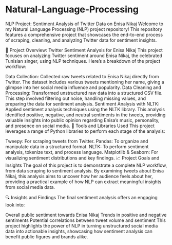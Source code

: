 # Natural-Language-Processing

NLP Project: Sentiment Analysis of Twitter Data on Enisa Nikaj
Welcome to my Natural Language Processing (NLP) project repository! This repository features a comprehensive project that showcases the end-to-end process of scraping, cleaning, and analyzing Twitter data for sentiment insights.

🌟 Project Overview: Twitter Sentiment Analysis for Enisa Nikaj
This project focuses on analyzing Twitter sentiment around Enisa Nikaj, the celebrated Tunisian singer, using NLP techniques. Here’s a breakdown of the project workflow:

Data Collection: Collected raw tweets related to Enisa Nikaj directly from Twitter. The dataset includes various tweets mentioning her name, giving a glimpse into her social media influence and popularity.
Data Cleaning and Processing: Transformed unstructured raw data into a structured CSV file. This step involved filtering out noise, handling missing values, and preparing the data for sentiment analysis.
Sentiment Analysis with NLTK: Applied sentiment analysis techniques using the NLTK library. This analysis identified positive, negative, and neutral sentiments in the tweets, providing valuable insights into public opinion regarding Enisa’s music, personality, and presence on social media.
🧰 Tools and Libraries Used
This project leverages a range of Python libraries to perform each stage of the analysis:

Tweepy: For scraping tweets from Twitter.
Pandas: To organize and manipulate data in a structured format.
NLTK: To perform sentiment analysis, tokenize text, and process language.
Matplotlib & Seaborn: For visualizing sentiment distributions and key findings.
📈 Project Goals and Insights
The goal of this project is to demonstrate a complete NLP workflow, from data scraping to sentiment analysis. By examining tweets about Enisa Nikaj, this analysis aims to uncover how her audience feels about her, providing a practical example of how NLP can extract meaningful insights from social media data.

🔍 Insights and Findings
The final sentiment analysis offers an engaging look into:

Overall public sentiment towards Enisa Nikaj
Trends in positive and negative sentiments
Potential correlations between tweet volume and sentiment
This project highlights the power of NLP in turning unstructured social media data into actionable insights, showcasing how sentiment analysis can benefit public figures and brands alike.
